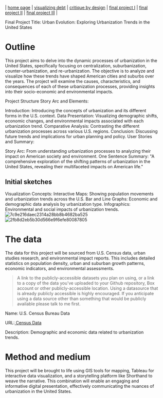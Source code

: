 | [home page](https://cmustudent.github.io/tswd-portfolio-templates/) | [visualizing debt](visualizing-government-debt) | [critique by design](critique-by-design) | [final project I](final-project-part-one) | [final project II](final-project-part-two) | [final project III](final-project-part-three) |

Final Project
Title: Urban Evolution: Exploring Urbanization Trends in the United States

# Outline
This project aims to delve into the dynamic processes of urbanization in the United States, specifically focusing on centralization, suburbanization, counter-urbanization, and re-urbanization. The objective is to analyze and visualize how these trends have shaped American cities and suburbs over the years. The project will examine the causes, characteristics, and consequences of each of these urbanization processes, providing insights into their socio-economic and environmental impacts.

Project Structure
Story Arc and Elements:

Introduction: Introducing the concepts of urbanization and its different forms in the U.S. context.
Data Presentation: Visualizing demographic shifts, economic changes, and environmental impacts associated with each urbanization trend.
Comparative Analysis: Contrasting the different urbanization processes across various U.S. regions.
Conclusion: Discussing future trends and implications for urban planning and policy.
User Stories and Summary:

Story Arc: From understanding urbanization processes to analyzing their impact on American society and environment.
One Sentence Summary: "A comprehensive exploration of the shifting patterns of urbanization in the United States, revealing their multifaceted impacts on American life."

## Initial sketches
Visualization Concepts:
Interactive Maps: Showing population movements and urbanization trends across the U.S.
Bar and Line Graphs: Economic and demographic data analysis by urbanization type.
Infographics: Environmental and social impacts of urbanization trends.
![7c9e216daec2314a28bb8b4682ba525](https://github.com/cookie100100/TellStoryWithData/assets/53322687/5ae77848-58f6-42ac-b015-283b6c1f5922)
![2fb8d2eb5b30d566e9f6efe80087805](https://github.com/cookie100100/TellStoryWithData/assets/53322687/efdc7d1b-0ff6-4df8-a596-bf8a529faefd)


# The data
The data for this project will be sourced from U.S. Census data, urban studies research, and environmental impact reports. This includes detailed statistics on population density, urban and suburban growth patterns, economic indicators, and environmental assessments.

> A link to the publicly-accessible datasets you plan on using, or a link to a copy of the data you've uploaded to your Github repository, Box account or other publicly-accessible location. Using a datasource that is already publicly accessible is highly encouraged.  If you anticipate using a data source other than something that would be publicly available please talk to me first. 

Name: U.S. Census Bureau Data

URL:[ Census Data](https://www.census.gov/programs-surveys/geography/guidance/geo-areas/urban-rural.html)

Description: Demographic and economic data related to urbanization trends.


# Method and medium
This project will be brought to life using GIS tools for mapping, Tableau for interactive data visualization, and a storytelling platform like Shorthand to weave the narrative. This combination will enable an engaging and informative digital presentation, effectively communicating the nuances of urbanization in the United States.


